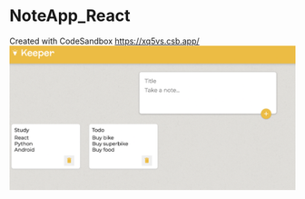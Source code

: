# NoteApp_React
Created with CodeSandbox
https://xq5vs.csb.app/
<img src="https://raw.githubusercontent.com/raviyadav5951/NoteApp_React/main/Screenshot%202021-02-28%20at%206.13.04%20PM.png" title="react todo">

